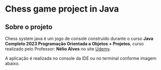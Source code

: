 # Chess game project in Java

## Sobre o projeto

Chess system java é um jogo de console construído durante o curso **Java Completo 2023 Programação Orientada a Objetos + Projetos**, curso realizado pelo Professor: **Nélio Alves** no site [Udemy](https://www.udemy.com/course/java-curso-completo/).

A aplicação é realizada no console da IDE ou no terminal conforme imagem abaixo.




